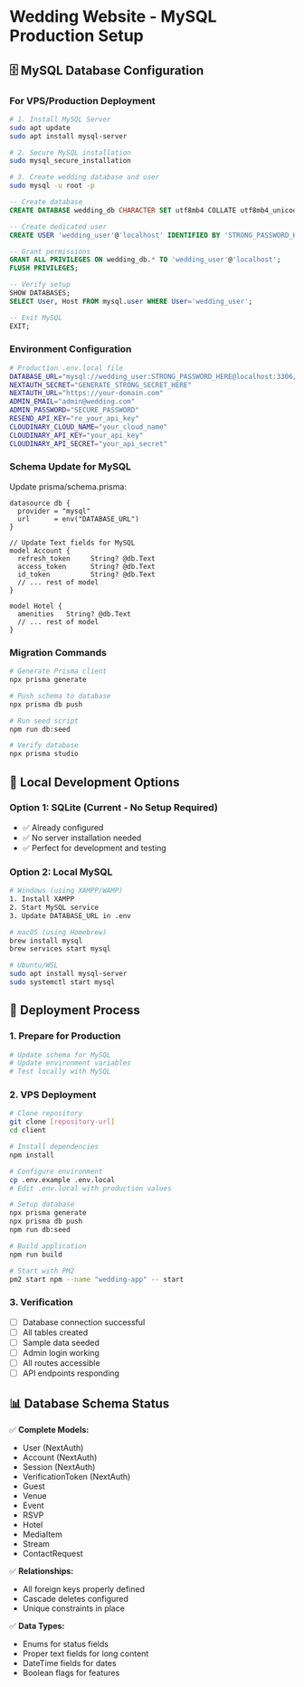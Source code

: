 # Wedding Website - MySQL Production Setup

## 🗄️ MySQL Database Configuration

### For VPS/Production Deployment

```bash
# 1. Install MySQL Server
sudo apt update
sudo apt install mysql-server

# 2. Secure MySQL installation
sudo mysql_secure_installation

# 3. Create wedding database and user
sudo mysql -u root -p
```

```sql
-- Create database
CREATE DATABASE wedding_db CHARACTER SET utf8mb4 COLLATE utf8mb4_unicode_ci;

-- Create dedicated user
CREATE USER 'wedding_user'@'localhost' IDENTIFIED BY 'STRONG_PASSWORD_HERE';

-- Grant permissions
GRANT ALL PRIVILEGES ON wedding_db.* TO 'wedding_user'@'localhost';
FLUSH PRIVILEGES;

-- Verify setup
SHOW DATABASES;
SELECT User, Host FROM mysql.user WHERE User='wedding_user';

-- Exit MySQL
EXIT;
```

### Environment Configuration

```bash
# Production .env.local file
DATABASE_URL="mysql://wedding_user:STRONG_PASSWORD_HERE@localhost:3306/wedding_db"
NEXTAUTH_SECRET="GENERATE_STRONG_SECRET_HERE"
NEXTAUTH_URL="https://your-domain.com"
ADMIN_EMAIL="admin@wedding.com"
ADMIN_PASSWORD="SECURE_PASSWORD"
RESEND_API_KEY="re_your_api_key"
CLOUDINARY_CLOUD_NAME="your_cloud_name"
CLOUDINARY_API_KEY="your_api_key"
CLOUDINARY_API_SECRET="your_api_secret"
```

### Schema Update for MySQL

Update prisma/schema.prisma:

```prisma
datasource db {
  provider = "mysql"
  url      = env("DATABASE_URL")
}

// Update Text fields for MySQL
model Account {
  refresh_token     String? @db.Text
  access_token      String? @db.Text
  id_token          String? @db.Text
  // ... rest of model
}

model Hotel {
  amenities   String? @db.Text
  // ... rest of model
}
```

### Migration Commands

```bash
# Generate Prisma client
npx prisma generate

# Push schema to database
npx prisma db push

# Run seed script
npm run db:seed

# Verify database
npx prisma studio
```

## 🔧 Local Development Options

### Option 1: SQLite (Current - No Setup Required)
- ✅ Already configured
- ✅ No server installation needed
- ✅ Perfect for development and testing

### Option 2: Local MySQL
```bash
# Windows (using XAMPP/WAMP)
1. Install XAMPP
2. Start MySQL service
3. Update DATABASE_URL in .env

# macOS (using Homebrew)
brew install mysql
brew services start mysql

# Ubuntu/WSL
sudo apt install mysql-server
sudo systemctl start mysql
```

## 🚀 Deployment Process

### 1. Prepare for Production
```bash
# Update schema for MySQL
# Update environment variables
# Test locally with MySQL
```

### 2. VPS Deployment
```bash
# Clone repository
git clone [repository-url]
cd client

# Install dependencies
npm install

# Configure environment
cp .env.example .env.local
# Edit .env.local with production values

# Setup database
npx prisma generate
npx prisma db push
npm run db:seed

# Build application
npm run build

# Start with PM2
pm2 start npm --name "wedding-app" -- start
```

### 3. Verification
- [ ] Database connection successful
- [ ] All tables created
- [ ] Sample data seeded
- [ ] Admin login working
- [ ] All routes accessible
- [ ] API endpoints responding

## 📊 Database Schema Status

✅ **Complete Models:**
- User (NextAuth)
- Account (NextAuth)
- Session (NextAuth)
- VerificationToken (NextAuth)
- Guest
- Venue
- Event
- RSVP
- Hotel
- MediaItem
- Stream
- ContactRequest

✅ **Relationships:**
- All foreign keys properly defined
- Cascade deletes configured
- Unique constraints in place

✅ **Data Types:**
- Enums for status fields
- Proper text fields for long content
- DateTime fields for dates
- Boolean flags for features
